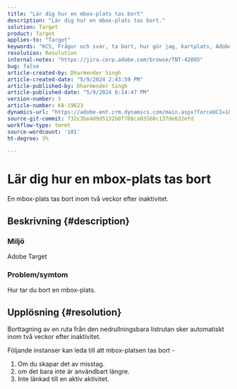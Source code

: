 ```yaml
---
title: "Lär dig hur en mbox-plats tas bort"
description: "Lär dig hur en mbox-plats tas bort."
solution: Target
product: Target
applies-to: "Target"
keywords: "KCS, Frågor och svar, ta bort, hur gör jag, kartplats, Adobe Target"
resolution: Resolution
internal-notes: "https://jira.corp.adobe.com/browse/TNT-42085"
bug: false
article-created-by: Dharmender Singh
article-created-date: "5/9/2024 2:43:59 PM"
article-published-by: Dharmender Singh
article-published-date: "5/9/2024 6:14:47 PM"
version-number: 5
article-number: KA-19623
dynamics-url: "https://adobe-ent.crm.dynamics.com/main.aspx?forceUCI=1&pagetype=entityrecord&etn=knowledgearticle&id=5b7a0e8d-120e-ef11-9f8a-6045bd006b25"
source-git-commit: 732c3be4d9d5132b0f708ca03560c137de632efd
workflow-type: tm+mt
source-wordcount: '101'
ht-degree: 3%

---
```


# Lär dig hur en mbox-plats tas bort


En mbox-plats tas bort inom två veckor efter inaktivitet.

## Beskrivning {#description}


### <b>Miljö</b>

Adobe Target

### <b>Problem/symtom</b>

Hur tar du bort en mbox-plats.


## Upplösning {#resolution}


Borttagning av en ruta från den nedrullningsbara listrutan sker automatiskt inom två veckor efter inaktivitet.

Följande instanser kan leda till att mbox-platsen tas bort -

1. Om du skapar det av misstag.
2. om det bara inte är användbart längre.
3. Inte länkad till en aktiv aktivitet.

